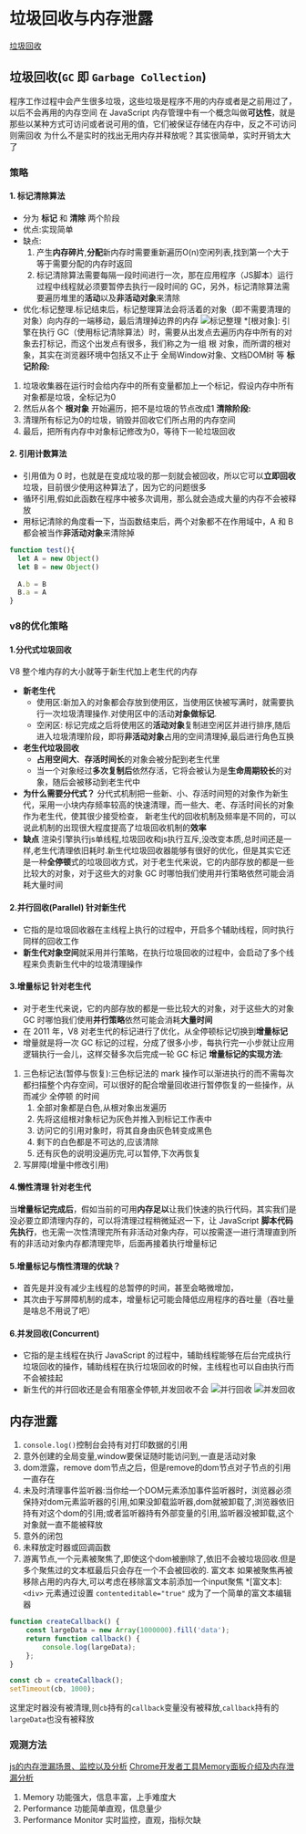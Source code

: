 # 垃圾回收与内存泄露
[垃圾回收](https://juejin.cn/post/6981588276356317214)
## **垃圾回收**(`GC` 即 `Garbage Collection`)
程序工作过程中会产生很多垃圾，这些垃圾是程序不用的内存或者是之前用过了，以后不会再用的内存空间
在 JavaScript 内存管理中有一个概念叫做**可达性**，就是那些以某种方式可访问或者说可用的值，它们被保证存储在内存中，反之不可访问则需回收
为什么不是实时的找出无用内存并释放呢？其实很简单，实时开销太大了

### **策略**

#### 1. **标记清除算法**
- 分为 **标记** 和 **清除** 两个阶段
- 优点:实现简单
- 缺点:
  1. 产生**内存碎片**,**分配**新内存时需要重新遍历O(n)空闲列表,找到第一个大于等于需要分配的内存时返回
  2. 标记清除算法需要每隔一段时间进行一次，那在应用程序（JS脚本）运行过程中线程就必须要暂停去执行一段时间的 GC，另外，标记清除算法需要遍历堆里的**活动**以及**非活动对象**来清除
- 优化:标记整理.标记结束后，标记整理算法会将活着的对象（即不需要清理的对象）向内存的一端移动，最后清理掉边界的内存
![标记整理](https://p3-juejin.byteimg.com/tos-cn-i-k3u1fbpfcp/c04b0a5a40084e0ba4550500c57f2270~tplv-k3u1fbpfcp-zoom-in-crop-mark:1512:0:0:0.awebp)
*[根对象]: 引擎在执行 GC（使用标记清除算法）时，需要从出发点去遍历内存中所有的对象去打标记，而这个出发点有很多，我们称之为一组 根 对象，而所谓的根对象，其实在浏览器环境中包括又不止于 全局Window对象、文档DOM树 等
**标记阶段:**
1. 垃圾收集器在运行时会给内存中的所有变量都加上一个标记，假设内存中所有对象都是垃圾，全标记为0
2. 然后从各个 **根对象** 开始遍历，把不是垃圾的节点改成1
**清除阶段:**
1. 清理所有标记为0的垃圾，销毁并回收它们所占用的内存空间
2. 最后，把所有内存中对象标记修改为0，等待下一轮垃圾回收

#### 2. **引用计数算法**
- 引用值为 0 时，也就是在变成垃圾的那一刻就会被回收，所以它可以**立即回收**垃圾，目前很少使用这种算法了，因为它的问题很多
- 循环引用,假如此函数在程序中被多次调用，那么就会造成大量的内存不会被释放
- 用标记清除的角度看一下，当函数结束后，两个对象都不在作用域中，A 和 B 都会被当作**非活动对象**来清除掉
```js
function test(){
  let A = new Object()
  let B = new Object()
  
  A.b = B
  B.a = A
}
```

### **v8的优化策略**

#### 1.**分代式垃圾回收**
V8 整个堆内存的大小就等于新生代加上老生代的内存
- **新老生代**
  - 使用区:新加入的对象都会存放到使用区，当使用区快被写满时，就需要执行一次垃圾清理操作.对使用区中的活动**对象做标记**.
  - 空闲区: 标记完成之后将使用区的**活动对象**复制进空闲区并进行排序,随后进入垃圾清理阶段，即将**非活动对象**占用的空间清理掉,最后进行角色互换
- **老生代垃圾回收**
  - **占用空间大**、**存活时间长**的对象会被分配到老生代里
  - 当一个对象经过**多次复制后**依然存活，它将会被认为是**生命周期较长**的对象，随后会被移动到老生代中
- **为什么需要分代式？**
分代式机制把一些新、小、存活时间短的对象作为新生代，采用一小块内存频率较高的快速清理，而一些大、老、存活时间长的对象作为老生代，使其很少接受检查，
新老生代的回收机制及频率是不同的，可以说此机制的出现很大程度提高了垃圾回收机制的**效率**
- **缺点**
渲染引擎执行js单线程,垃圾回收和js执行互斥,没改变本质,总时间还是一样,老生代清理依旧耗时.新生代垃圾回收器能够有很好的优化，但是其实它还是一种**全停顿**式的垃圾回收方式，对于老生代来说，它的内部存放的都是一些比较大的对象，对于这些大的对象 GC 时哪怕我们使用并行策略依然可能会消耗大量时间

#### 2.**并行回收(Parallel)** 针对新生代
- 它指的是垃圾回收器在主线程上执行的过程中，开启多个辅助线程，同时执行同样的回收工作
- **新生代对象空间**就采用并行策略，在执行垃圾回收的过程中，会启动了多个线程来负责新生代中的垃圾清理操作

#### 3.**增量标记** 针对老生代
- 对于老生代来说，它的内部存放的都是一些比较大的对象，对于这些大的对象 GC 时哪怕我们使用**并行策略**依然可能会消耗**大量时间**
- 在 2011 年，V8 对老生代的标记进行了优化，从全停顿标记切换到**增量标记**
- 增量就是将一次 GC 标记的过程，分成了很多小步，每执行完一小步就让应用逻辑执行一会儿，这样交替多次后完成一轮 GC 标记
**增量标记的实现方法**:
1. 三色标记法(暂停与恢复):三色标记法的 mark 操作可以渐进执行的而不需每次都扫描整个内存空间，可以很好的配合增量回收进行暂停恢复的一些操作，从而减少 全停顿 的时间
   1. 全部对象都是白色,从根对象出发遍历
   2. 先将这组根对象标记为灰色并推入到标记工作表中
   3. 访问它的引用对象时，将其自身由灰色转变成黑色
   4. 剩下的白色都是不可达的,应该清除
   5. 还有灰色的说明没遍历完,可以暂停,下次再恢复
2. 写屏障(增量中修改引用)

#### 4.**懒性清理** 针对老生代
当**增量标记完成后**，假如当前的可用**内存足以**让我们快速的执行代码，其实我们是没必要立即清理内存的，可以将清理过程稍微延迟一下，让 JavaScript **脚本代码先执行**，也无需一次性清理完所有非活动对象内存，可以按需逐一进行清理直到所有的非活动对象内存都清理完毕，后面再接着执行增量标记

#### 5.**增量标记与惰性清理的优缺？**
- 首先是并没有减少主线程的总暂停的时间，甚至会略微增加，
- 其次由于写屏障机制的成本，增量标记可能会降低应用程序的吞吐量（吞吐量是啥总不用说了吧）

#### 6.并发回收(Concurrent)
- 它指的是主线程在执行 JavaScript 的过程中，辅助线程能够在后台完成执行垃圾回收的操作，辅助线程在执行垃圾回收的时候，主线程也可以自由执行而不会被挂起
- 新生代的并行回收还是会有阻塞全停顿,并发回收不会
![并行回收](https://p3-juejin.byteimg.com/tos-cn-i-k3u1fbpfcp/f0eef6c0d3bd49659a564fe698d17f43~tplv-k3u1fbpfcp-zoom-in-crop-mark:1512:0:0:0.awebp)
![并发回收](https://p3-juejin.byteimg.com/tos-cn-i-k3u1fbpfcp/0bae064a3a8e481b8829c9c7aef73a06~tplv-k3u1fbpfcp-zoom-in-crop-mark:1512:0:0:0.awebp)

## **内存泄露**
1. `console.log()`控制台会持有对打印数据的引用
2. 意外创建的全局变量,window要保证随时能访问到,一直是活动对象
3. dom泄露，remove dom节点之后，但是remove的dom节点对子节点的引用一直存在
4. 未及时清理事件监听器:当你给一个DOM元素添加事件监听器时，浏览器必须保持对dom元素监听器的引用,如果没卸载监听器,dom就被卸载了,浏览器依旧持有对这个dom的引用;或者监听器持有外部变量的引用,监听器没被卸载,这个对象就一直不能被释放
5. 意外的闭包
6. 未释放定时器或回调函数
7. 游离节点,一个元素被聚焦了,即使这个dom被删除了,依旧不会被垃圾回收.但是多个聚焦过的文本框最后只会存在一个不会被回收的. 富文本 如果被聚焦再被移除占用的内存大,可以考虑在移除富文本前添加一个input聚焦
*[富文本]:`<div>` 元素通过设置 `contenteditable="true"` 成为了一个简单的富文本编辑器
```js
function createCallback() {
    const largeData = new Array(1000000).fill('data');
    return function callback() {
        console.log(largeData);
    };
}

const cb = createCallback();
setTimeout(cb, 1000);
```
这里定时器没有被清理,则`cb`持有的`callback`变量没有被释放,`callback`持有的`largeData`也没有被释放


### 观测方法
[js的内存泄漏场景、监控以及分析](https://www.cnblogs.com/dasusu/p/12200176.html)
[Chrome开发者工具Memory面板介绍及内存泄漏分析](https://zhuanlan.zhihu.com/p/680099929)
1. Memory 功能强大，信息丰富，上手难度大
2. Performance 功能简单直观，信息量少
3. Performance Monitor 实时监控，直观，指标欠缺